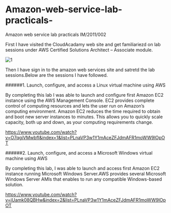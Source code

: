 # Amazon-web-service-lab-practicals-
Amazon web service lab practicals IM/2011/002

First I have visited the CloudAcadamy web site and get familiariezd on lab sessions under AWS Certified Solutions Architect – Associate module.

![1](https://cloud.githubusercontent.com/assets/12979917/16649929/0c2a427a-4459-11e6-8677-b56a54f70906.JPG)


Then I have sign in to the amazon web services site and satretd the lab sessions.Below are the sessions I have followed.

######1. Launch, configure, and access a Linux virtual machine using AWS

By completing this lab I was able to launch and configure first Amazon EC2 instance using the AWS Management Console.
EC2 provides complete control of computing resources and lets the user run on Amazon’s computing environment. Amazon EC2 reduces the time required to obtain and boot new server instances to minutes. This allows you to quickly scale capacity, both up and down, as your computing requirements change.

https://www.youtube.com/watch?v=O7qgjVMwbfI&index=1&list=PLnaVP3w1Y1mAceZFJdmAFR1moWW9lOpOT

######2. Launch, configure, and access a Microsoft Windows virtual machine using AWS

By completing this lab, I was able to launch and access first Amazon EC2 instance running Microsoft Windows Server.AWS provides several Microsoft Windows Server AMIs that enables to run any compatible Windows-based solution.

https://www.youtube.com/watch?v=iUamk08QBHw&index=2&list=PLnaVP3w1Y1mAceZFJdmAFR1moWW9lOpOT


